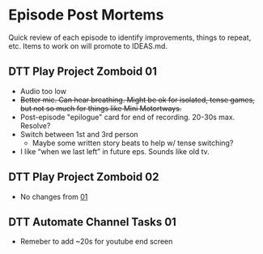 # Episode Post Mortems
Quick review of each episode to identify improvements, things to repeat, etc. Items to work on will promote to IDEAS.md.

## DTT Play Project Zomboid 01
- Audio too low
- ~~Better mic. Can hear breathing. Might be ok for isolated, tense games, but not so much for things like Mini Motortways.~~
- Post-episode "epilogue" card for  end of recording. 20-30s max. Resolve?
- Switch between 1st and 3rd person
    - Maybe some written story beats to help w/ tense switching?
- I like “when we last left” in future eps. Sounds like old tv.

## DTT Play Project Zomboid 02
- No changes from [01](#dtt-play-project-zomboid-01)

## DTT Automate Channel Tasks 01
- Remeber to add ~20s for youtube end screen